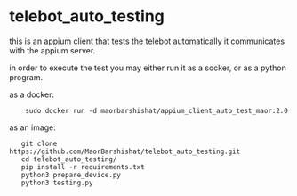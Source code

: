 # telebot_auto_testing
this is an appium client that tests the telebot automatically
it communicates with the appium server.

in order to execute the test you may either run it as a socker, or as a python program.

as a docker:
 ```
     sudo docker run -d maorbarshishat/appium_client_auto_test_maor:2.0
 ```

as an image:
 ```
    git clone https://github.com/MaorBarshishat/telebot_auto_testing.git
    cd telebot_auto_testing/
    pip install -r requirements.txt
    python3 prepare_device.py
    python3 testing.py
 ```
